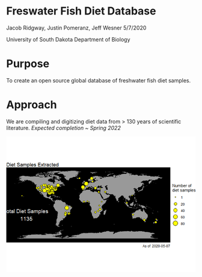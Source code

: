 Freswater Fish Diet Database
================
Jacob Ridgway, Justin Pomeranz, Jeff Wesner
5/7/2020

University of South Dakota Department of Biology

# Purpose

To create an open source global database of freshwater fish diet
samples.

# Approach

We are compiling and digitizing diet data from \> 130 years of
scientific literature. *Expected completion \~ Spring 2022*

![](README_files/figure-gfm/unnamed-chunk-1-1.png)<!-- -->
